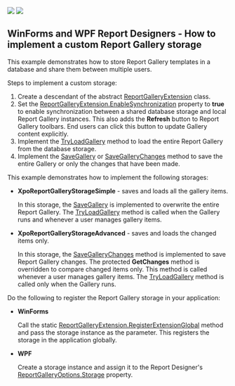 <!-- default badges list -->
[![](https://img.shields.io/badge/Open_in_DevExpress_Support_Center-FF7200?style=flat-square&logo=DevExpress&logoColor=white)](https://supportcenter.devexpress.com/ticket/details/T828700)
[![](https://img.shields.io/badge/📖_How_to_use_DevExpress_Examples-e9f6fc?style=flat-square)](https://docs.devexpress.com/GeneralInformation/403183)
<!-- default badges end -->
## WinForms and WPF Report Designers - How to implement a custom Report Gallery storage 

This example demonstrates how to store Report Gallery templates in a database and share them between multiple users.

Steps to implement a custom storage:
1. Create a descendant of the abstract [ReportGalleryExtension](https://docs.devexpress.com/XtraReports/DevExpress.XtraReports.Extensions.ReportGalleryExtension) class.
2. Set the [ReportGalleryExtension.EnableSynchronization](https://docs.devexpress.com/XtraReports/DevExpress.XtraReports.Extensions.ReportGalleryExtension.EnableSynchronization) property to **true** to enable synchronization between a shared database storage and local Report Gallery instances. This also adds the **Refresh** button to Report Gallery toolbars. End users can click this button to update Gallery content explicitly. 
3. Implement the [TryLoadGallery](https://docs.devexpress.com/XtraReports/DevExpress.XtraReports.Extensions.ReportGalleryExtension.TryLoadGallery(DevExpress.XtraReports.ReportGallery.Gallery-)) method to load the entire Report Gallery from the database storage.
4. Implement the [SaveGallery](https://docs.devexpress.com/XtraReports/DevExpress.XtraReports.Extensions.ReportGalleryExtension.SaveGallery(DevExpress.XtraReports.ReportGallery.Gallery)) or [SaveGalleryChanges](https://docs.devexpress.com/XtraReports/DevExpress.XtraReports.Extensions.ReportGalleryExtension.SaveGalleryChanges(Gallery--IEnumerable-GalleryItem---GalleryActionType)) method to save the entire Gallery or only the changes that have been made.


This example demonstrates how to implement the following storages: 

* **XpoReportGalleryStorageSimple** - saves and loads all the gallery items.

    In this storage, the [SaveGallery](https://docs.devexpress.com/XtraReports/DevExpress.XtraReports.Extensions.ReportGalleryExtension.SaveGallery(DevExpress.XtraReports.ReportGallery.Gallery)) is implemented to overwrite the entire Report Gallery. The [TryLoadGallery](https://docs.devexpress.com/XtraReports/DevExpress.XtraReports.Extensions.ReportGalleryExtension.TryLoadGallery(DevExpress.XtraReports.ReportGallery.Gallery-)) method is called when the Gallery runs and whenever a user manages gallery items. 

* **XpoReportGalleryStorageAdvanced** - saves and loads the changed items only.

    In this storage, the [SaveGalleryChanges](https://docs.devexpress.com/XtraReports/DevExpress.XtraReports.Extensions.ReportGalleryExtension.SaveGalleryChanges(Gallery--IEnumerable-GalleryItem---GalleryActionType)) method is implemented to save Report Gallery changes. The protected **GetChanges** method is overridden to compare changed items only. This method is called whenever a user manages gallery items. The  [TryLoadGallery](https://docs.devexpress.com/XtraReports/DevExpress.XtraReports.Extensions.ReportGalleryExtension.TryLoadGallery(DevExpress.XtraReports.ReportGallery.Gallery-)) method is called only when the Gallery runs.


Do the following to register the Report Gallery storage in your application:

* **WinForms**

    Call the static [ReportGalleryExtension.RegisterExtensionGlobal](https://docs.devexpress.com/XtraReports/DevExpress.XtraReports.Extensions.ReportGalleryExtension.RegisterExtensionGlobal(DevExpress.XtraReports.Extensions.ReportGalleryExtension)) method and pass the storage instance as the parameter. This registers the storage in the application globally.

* **WPF**

    Create a storage instance and assign it to the Report Designer's [ReportGalleryOptions.Storage](https://docs.devexpress.com/WPF/DevExpress.Xpf.Reports.UserDesigner.ReportGalleryOptions.Storage) property.
